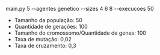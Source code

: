 main.py 5 --agentes genetico --sizes 4 6 8 --execucoes 50

- Tamanho da população: 50
- Quantidade de gerações: 100
- Tamanho do cromossomo/Quantidade de genes: 100
- Taxa de mutação: 0,02
- Taxa de cruzamento: 0,3